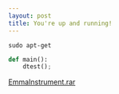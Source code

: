 ```yaml
---
layout: post
title: You're up and running!
---
```



    sudo apt-get

```python
def main():
    dtest();
```

[EmmaInstrument.rar](http://{{site:url}}/assets/code/EmmaInstrument.rar)

